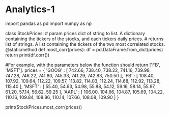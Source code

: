 # Analytics-1
import pandas as pd
import numpy as np

class StockPrices:
    # param prices dict of string to list. A dictionary containing the tickers of the stocks, and each tickers daily prices.
    # returns list of strings. A list containing the tickers of the two most correlated stocks.
    @staticmethod
    def most_corr(prices):
        df = pd.DataFrame.from_dict(prices)
        return print(df.corr())

#For example, with the parameters below the function should return ['FB', 'MSFT'].
prices = {
    'GOOG' : [
        742.66, 738.40, 738.22, 741.16,
        739.98, 747.28, 746.22, 741.80,
        745.33, 741.29, 742.83, 750.50
    ],
    'FB' : [
        108.40, 107.92, 109.64, 112.22,
        109.57, 113.82, 114.03, 112.24,
        114.68, 112.92, 113.28, 115.40
    ],
    'MSFT' : [
        55.40, 54.63, 54.98, 55.88,
        54.12, 59.16, 58.14, 55.97,
        61.20, 57.14, 56.62, 59.25
    ],
    'AAPL' : [
        106.00, 104.66, 104.87, 105.69,
        104.22, 110.16, 109.84, 108.86,
        110.14, 107.66, 108.08, 109.90
    ]
}

print(StockPrices.most_corr(prices))
